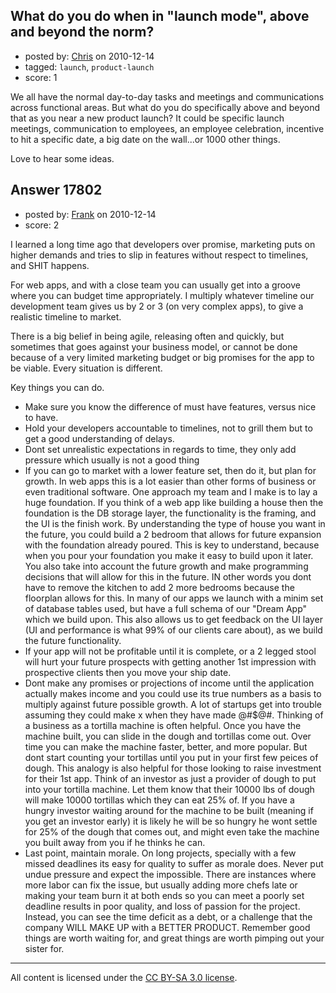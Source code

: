 ## What do you do when in "launch mode", above and beyond the norm?

- posted by: [Chris](https://stackexchange.com/users/-1/412-chris) on 2010-12-14
- tagged: `launch`, `product-launch`
- score: 1

We all have the normal day-to-day tasks and meetings and communications across functional areas. But what do you do specifically above and beyond that as you near a new product launch? It could be specific launch meetings, communication to employees, an employee celebration, incentive to hit a specific date, a big date on the wall...or 1000 other things. 

Love to hear some ideas.


## Answer 17802

- posted by: [Frank](https://stackexchange.com/users/-1/4858-frank) on 2010-12-14
- score: 2

I learned a long time ago that developers over promise, marketing puts on higher demands and tries to slip in features without respect to timelines, and SHIT happens.

For web apps, and with a close team you can usually get into a groove where you can budget time appropriately.  I multiply whatever timeline our development team gives us by 2 or 3 (on very complex apps), to give a realistic timeline to market.

There is a big belief in being agile, releasing often and quickly, but sometimes that goes against your business model, or cannot be done because of a very limited marketing budget or big promises for the app to be viable.  Every situation is different.

Key things you can do.

 - Make sure you know the difference of
   must have features, versus nice to
   have.
 - Hold your developers accountable to timelines, not to grill them but to get a good understanding of delays.
 - Dont set unrealistic expectations in regards to time, they only add pressure which usually is not a good thing
 - If you can go to market with a lower feature set, then do it, but plan for growth.  In web apps this is a lot easier than other forms of business or even traditional software.  One approach my team and I make is to lay a huge foundation.  If you think of a web app like building a house then the foundation is the DB storage layer, the functionality is the framing, and the UI is the finish work.  By understanding the type of house you want in the future, you could build a 2 bedroom that allows for future expansion with the foundation already poured.  This is key to understand, because when you pour your foundation you make it easy to build upon it later.  You also take into account the future growth and make programming decisions that will allow for this in the future.   IN other words you dont have to remove the kitchen to add 2 more bedrooms because the floorplan allows for this.   In many of our apps we launch with a minim set of database tables used, but have a full schema of our "Dream App" which we build upon.  This also allows us to get feedback on the UI layer (UI and performance is what 99% of our clients care about), as we build the future functionality.
 - If your app will not be profitable until it is complete, or a 2 legged stool will hurt your future prospects with getting another 1st impression with prospective clients then you move your ship date.  
 - Dont make any promises or projections of income until the application actually makes income and you could use its true numbers as a basis to multiply against future possible growth.  A lot of startups get into trouble assuming they could make x when they have made @#$@#.  Thinking of a business as a tortilla machine is often helpful.  Once you have the machine built, you can slide in the dough and tortillas come out.  Over time you can make the machine faster, better, and more popular.  But dont start counting your tortillas until you put in your first few peices of dough.  This analogy is also helpful for those looking to raise investment for their 1st app.  Think of an investor as just a provider of dough to put into your tortilla machine.  Let them know that their 10000 lbs of dough will make 10000 tortillas which they can eat 25% of.  If you have a hungry investor waiting around for the machine to be built (meaning if you get an investor early) it is likely he will be so hungry he wont settle for 25% of the dough that comes out, and might even take the machine you built away from you if he thinks he can. 
 - Last point, maintain morale.  On long projects, specially with a few missed deadlines its easy for quality to suffer as morale does.  Never put undue pressure and expect the impossible.  There are instances where more labor can fix the issue, but usually adding more chefs late or making your team burn it at both ends so you can meet a poorly set deadline results in poor quality, and loss of passion for the project.  Instead, you can see the time deficit as a debt, or a challenge that the company WILL MAKE UP with a BETTER PRODUCT.  Remember good things are worth waiting for, and great things are worth pimping out your sister for. 







---

All content is licensed under the [CC BY-SA 3.0 license](https://creativecommons.org/licenses/by-sa/3.0/).
